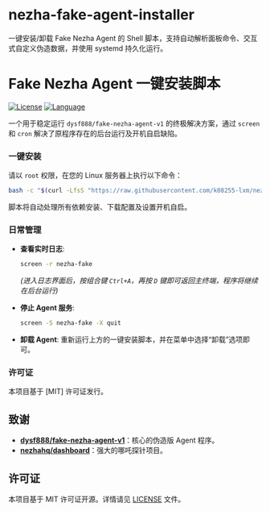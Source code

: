 # nezha-fake-agent-installer
一键安装/卸载 Fake Nezha Agent 的 Shell 脚本，支持自动解析面板命令、交互式自定义伪造数据，并使用 systemd 持久化运行。

# Fake Nezha Agent 一键安装脚本

[![License](https://img.shields.io/badge/license-MIT-green.svg)](LICENSE)
[![Language](https://img.shields.io/badge/language-Shell-blue.svg)](./fake_agent.sh)

一个用于稳定运行 `dysf888/fake-nezha-agent-v1` 的终极解决方案，通过 `screen` 和 `cron` 解决了原程序存在的后台运行及开机自启缺陷。

### 一键安装

请以 `root` 权限，在您的 Linux 服务器上执行以下命令：

```bash
bash -c "$(curl -LfsS "https://raw.githubusercontent.com/k08255-lxm/nezha-fake-agent-installer/main/fake_agent.sh?$(date +%s)")"
```

脚本将自动处理所有依赖安装、下载配置及设置开机自启。

### 日常管理

  * **查看实时日志**:

    ```bash
    screen -r nezha-fake
    ```

    *(进入日志界面后，按组合键 `Ctrl+A`，再按 `D` 键即可返回主终端，程序将继续在后台运行)*

  * **停止 Agent 服务**:

    ```bash
    screen -S nezha-fake -X quit
    ```

  * **卸载 Agent**:
    重新运行上方的一键安装脚本，并在菜单中选择“卸载”选项即可。

### 许可证

本项目基于 [MIT] 许可证发行。

## 致谢

-   **[dysf888/fake-nezha-agent-v1](https://github.com/dysf888/fake-nezha-agent-v1)**：核心的伪造版 Agent 程序。
-   **[nezhahq/dashboard](https://github.com/nezhahq/dashboard)**：强大的哪吒探针项目。

## 许可证

本项目基于 MIT 许可证开源。详情请见 [LICENSE](LICENSE) 文件。
